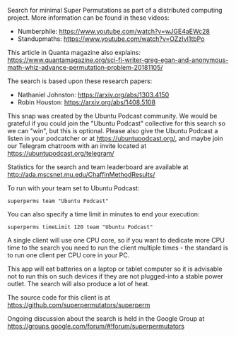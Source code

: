 Search for minimal Super Permutations as part of a distributed
computing project. More information can be found in these
videos:

- Numberphile: https://www.youtube.com/watch?v=wJGE4aEWc28
- Standupmaths: https://www.youtube.com/watch?v=OZzIvl1tbPo

This article in Quanta magazine also explains: https://www.quantamagazine.org/sci-fi-writer-greg-egan-and-anonymous-math-whiz-advance-permutation-problem-20181105/

The search is based upon these research papers:

- Nathaniel Johnston: https://arxiv.org/abs/1303.4150
- Robin Houston: https://arxiv.org/abs/1408.5108

This snap was created by the Ubuntu Podcast community. We would
be grateful if you could join the "Ubuntu Podcast" collective
for this search so we can "win", but this is optional. Please
also give the Ubuntu Podcast a listen in your podcatcher or
at https://ubuntupodcast.org/, and maybe join our Telegram
chatroom with an invite located at https://ubuntupodcast.org/telegram/

Statistics for the search and team leaderboard are available at
http://ada.mscsnet.mu.edu/ChaffinMethodResults/

To run with your team set to Ubuntu Podcast:

`superperms team "Ubuntu Podcast"`

You can also specify a time limit in minutes to end your execution:

`superperms timeLimit 120 team "Ubuntu Podcast"`

A single client will use one CPU core, so if you want to dedicate
more CPU time to the search you need to run the client multiple
times - the standard is to run one client per CPU core in your PC.

This app will eat batteries on a laptop or tablet computer so it
is advisable not to run this on such devices if they are not
plugged-into a stable power outlet. The search will also produce
a lot of heat.

The source code for this client is at https://github.com/superpermutators/superperm

Ongoing discussion about the search is held in the Google Group at https://groups.google.com/forum/#!forum/superpermutators

